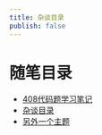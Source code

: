 ```yaml
---
title: 杂谈目录
publish: false
---
```

# 随笔目录
  - [408代码题学习笔记](408_DS.md)
  - [杂谈目录](index.md)
  - [另外一个主题](otherTheme.md)
